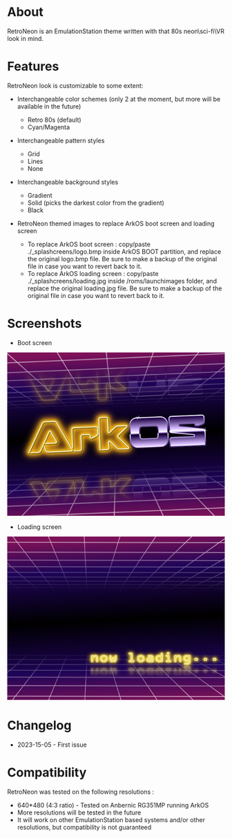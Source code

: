 # About
RetroNeon is an EmulationStation theme written with that 80s neon\sci-fi\VR look in mind.

# Features
RetroNeon look is customizable to some extent:

- Interchangeable color schemes (only 2 at the moment, but more will be available in the future)
  - Retro 80s (default)
  - Cyan/Magenta

- Interchangeable pattern styles
  - Grid
  - Lines
  - None

- Interchangeable background styles
  - Gradient
  - Solid (picks the darkest color from the gradient)
  - Black

- RetroNeon themed images to replace ArkOS boot screen and loading screen
	- To replace ArkOS boot screen : copy/paste ./_splashcreens/logo.bmp inside ArkOS BOOT partition, and replace the original logo.bmp file.
		Be sure to make a backup of the original file in case you want to revert back to it. 
	- To replace ArkOS loading screen : copy/paste ./_splashcreens/loading.jpg inside /roms/launchimages folder, and replace the original loading.jpg file.
		Be sure to make a backup of the original file in case you want to revert back to it. 

# Screenshots
- Boot screen

![Custom boot screen](/_splashscreens/logo.bmp)
- Loading screen

![Custom loading screen](/_splashscreens/loading.jpg)

# Changelog

- 2023-15-05 - First issue
# Compatibility

RetroNeon was tested on the following resolutions :
- 640*480 (4:3 ratio) - Tested on Anbernic RG351MP running ArkOS
- More resolutions will be tested in the future
- It will work on other EmulationStation based systems and/or other resolutions, but compatibility is not guaranteed
